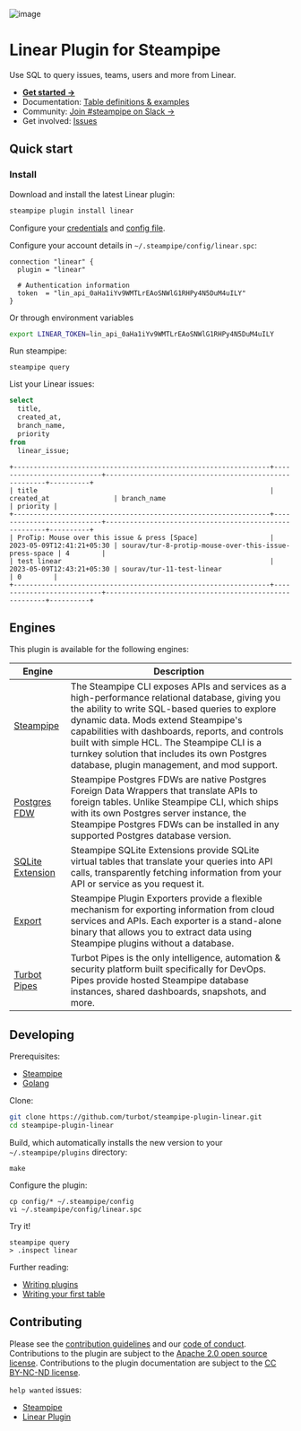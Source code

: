 ![image](https://hub.steampipe.io/images/plugins/turbot/linear-social-graphic.png)

# Linear Plugin for Steampipe

Use SQL to query issues, teams, users and more from Linear.

- **[Get started →](https://hub.steampipe.io/plugins/turbot/linear)**
- Documentation: [Table definitions & examples](https://hub.steampipe.io/plugins/turbot/linear/tables)
- Community: [Join #steampipe on Slack →](https://turbot.com/community/join)
- Get involved: [Issues](https://github.com/turbot/steampipe-plugin-linear/issues)

## Quick start

### Install

Download and install the latest Linear plugin:

```bash
steampipe plugin install linear
```

Configure your [credentials](https://hub.steampipe.io/plugins/turbot/linear#credentials) and [config file](https://hub.steampipe.io/plugins/turbot/linear#configuration).

Configure your account details in `~/.steampipe/config/linear.spc`:

```hcl
connection "linear" {
  plugin = "linear"

  # Authentication information
  token  = "lin_api_0aHa1iYv9WMTLrEAoSNWlG1RHPy4N5DuM4uILY"
}
```

Or through environment variables

```sh
export LINEAR_TOKEN=lin_api_0aHa1iYv9WMTLrEAoSNWlG1RHPy4N5DuM4uILY
```

Run steampipe:

```shell
steampipe query
```

List your Linear issues:

```sql
select
  title,
  created_at,
  branch_name,
  priority
from
  linear_issue;
```

```
+----------------------------------------------------------------+---------------------------+-------------------------------------------------------+----------+
| title                                                          | created_at                | branch_name                                           | priority |
+----------------------------------------------------------------+---------------------------+-------------------------------------------------------+----------+
| ProTip: Mouse over this issue & press [Space]                  | 2023-05-09T12:41:21+05:30 | sourav/tur-8-protip-mouse-over-this-issue-press-space | 4        |
| test linear                                                    | 2023-05-09T12:43:21+05:30 | sourav/tur-11-test-linear                             | 0        |
+----------------------------------------------------------------+---------------------------+-------------------------------------------------------+----------+
```

## Engines

This plugin is available for the following engines:

| Engine        | Description
|---------------|------------------------------------------
| [Steampipe](https://steampipe.io/docs) | The Steampipe CLI exposes APIs and services as a high-performance relational database, giving you the ability to write SQL-based queries to explore dynamic data. Mods extend Steampipe's capabilities with dashboards, reports, and controls built with simple HCL. The Steampipe CLI is a turnkey solution that includes its own Postgres database, plugin management, and mod support.
| [Postgres FDW](https://steampipe.io/docs/steampipe_postgres/index) | Steampipe Postgres FDWs are native Postgres Foreign Data Wrappers that translate APIs to foreign tables. Unlike Steampipe CLI, which ships with its own Postgres server instance, the Steampipe Postgres FDWs can be installed in any supported Postgres database version.
| [SQLite Extension](https://steampipe.io/docs//steampipe_sqlite/index) | Steampipe SQLite Extensions provide SQLite virtual tables that translate your queries into API calls, transparently fetching information from your API or service as you request it.
| [Export](https://steampipe.io/docs/steampipe_export/index) | Steampipe Plugin Exporters provide a flexible mechanism for exporting information from cloud services and APIs. Each exporter is a stand-alone binary that allows you to extract data using Steampipe plugins without a database.
| [Turbot Pipes](https://turbot.com/pipes/docs) | Turbot Pipes is the only intelligence, automation & security platform built specifically for DevOps. Pipes provide hosted Steampipe database instances, shared dashboards, snapshots, and more.

## Developing

Prerequisites:

- [Steampipe](https://steampipe.io/downloads)
- [Golang](https://golang.org/doc/install)

Clone:

```sh
git clone https://github.com/turbot/steampipe-plugin-linear.git
cd steampipe-plugin-linear
```

Build, which automatically installs the new version to your `~/.steampipe/plugins` directory:

```
make
```

Configure the plugin:

```
cp config/* ~/.steampipe/config
vi ~/.steampipe/config/linear.spc
```

Try it!

```
steampipe query
> .inspect linear
```

Further reading:

- [Writing plugins](https://steampipe.io/docs/develop/writing-plugins)
- [Writing your first table](https://steampipe.io/docs/develop/writing-your-first-table)

## Contributing

Please see the [contribution guidelines](https://github.com/turbot/steampipe/blob/main/CONTRIBUTING.md) and our [code of conduct](https://github.com/turbot/steampipe/blob/main/CODE_OF_CONDUCT.md). Contributions to the plugin are subject to the [Apache 2.0 open source license](https://github.com/turbot/steampipe-plugin-linear/blob/main/LICENSE). Contributions to the plugin documentation are subject to the [CC BY-NC-ND license](https://github.com/turbot/steampipe-plugin-linear/blob/main/docs/LICENSE).

`help wanted` issues:

- [Steampipe](https://github.com/turbot/steampipe/labels/help%20wanted)
- [Linear Plugin](https://github.com/turbot/steampipe-plugin-linear/labels/help%20wanted)
